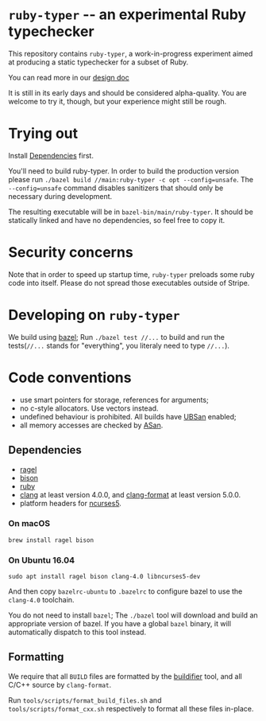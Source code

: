 # `ruby-typer` -- an experimental Ruby typechecker

This repository contains `ruby-typer`, a work-in-progress experiment
aimed at producing a static typechecker for a subset of Ruby.

You can read more in our [design doc](https://hackpad.corp.stripe.com/Design-Doc-ruby-typer-zd1LGHPfpvW)

It is still in its early days and should be considered alpha-quality. 
You are welcome to try it, though, but your experience might still be rough.

# Trying out
Install [Dependencies](#Dependencies) first.

You'll need to build ruby-typer. 
In order to build the production version please run `./bazel build //main:ruby-typer -c opt --config=unsafe`. 
The `--config=unsafe` command disables sanitizers that should only be necessary during development. 

The resulting executable will be in `bazel-bin/main/ruby-typer`. 
It should be statically linked and have no dependencies, so feel free to copy it. 

# Security concerns
Note that in order to speed up startup time, `ruby-typer` preloads some ruby code into itself. 
Please do not spread those executables outside of Stripe.

# Developing on `ruby-typer`

We build using [bazel](https://bazel.build/); Run `./bazel test
//...` to build and run the tests(`//...` stands for "everything", you literaly need to type `//...`).

# Code conventions

 - use smart pointers for storage, references for arguments;
 - no c-style allocators. Use vectors instead.
 - undefined behaviour is prohibited. All builds have [UBSan](https://clang.llvm.org/docs/UndefinedBehaviorSanitizer.html) enabled;
 - all memory accesses are checked by [ASan](https://github.com/google/sanitizers/wiki/AddressSanitizer).

## Dependencies

- [ragel](http://www.colm.net/open-source/ragel/)
- [bison](https://www.gnu.org/software/bison/)
- [ruby](https://www.ruby-lang.org/en/)
- [clang](https://clang.llvm.org/) at least version 4.0.0, and
  [clang-format](https://clang.llvm.org/docs/ClangFormat.html) at
  least version 5.0.0.
- platform headers for [ncurses5](https://www.gnu.org/software/ncurses/).


### On macOS

```
brew install ragel bison
```

### On Ubuntu 16.04

```
sudo apt install ragel bison clang-4.0 libncurses5-dev
```

And then copy `bazelrc-ubuntu` to `.bazelrc` to configure bazel to use
the `clang-4.0` toolchain.

You do not need to install `bazel`; The `./bazel` tool will download
and build an appropriate version of bazel. If you have a global
`bazel` binary, it will automatically dispatch to this tool instead.

## Formatting

We require that all `BUILD` files are formatted by the
[buildifier](https://github.com/bazelbuild/buildtools/tree/master/buildifier)
tool, and all C/C++ source by `clang-format`.

Run `tools/scripts/format_build_files.sh` and
`tools/scripts/format_cxx.sh` respectively to format all these files
in-place.
